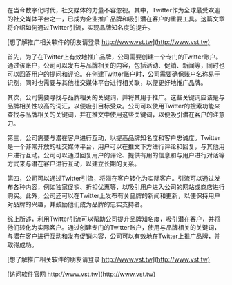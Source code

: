 在当今数字化时代，社交媒体的力量不容忽视。其中，Twitter作为全球最受欢迎的社交媒体平台之一，已成为企业推广品牌和吸引潜在客户的重要工具。这篇文章将介绍如何通过Twitter引流，实现品牌知名度的提升。

[想了解推广相关软件的朋友请登录 http://www.vst.tw](http://www.vst.tw)

首先，为了在Twitter上有效地推广品牌，公司需要创建一个专门的Twitter账户。通过该账户，公司可以发布与品牌相关的内容，包括活动、促销、新闻等，同时也可以回答用户的提问和评论。在创建Twitter账户时，公司需要确保账户名称易于识别，同时也需要与其他社交媒体平台进行相关联，以便更好地推广品牌。

其次，公司需要寻找与品牌相关的关键词，并将其用于推广。这些关键词应该是与品牌相关性较高的词汇，以便吸引目标受众。公司可以使用Twitter的搜索功能来查找与品牌相关的关键词，并在推文中使用这些关键词，以便吸引潜在客户的注意力。

第三，公司需要与潜在客户进行互动，以提高品牌知名度和客户忠诚度。Twitter是一个非常开放的社交媒体平台，用户可以在推文下方进行评论和回复，与其他用户进行互动。公司可以通过回复用户的评论、提供有用的信息和与用户进行对话等方式来与潜在客户进行互动，以建立长期的关系。

第四，公司可以通过Twitter引流，将潜在客户转化为实际客户。引流可以通过发布各种内容，例如独家促销、折扣优惠等，以吸引用户进入公司的网站或商店进行购买。此外，公司还可以在Twitter上发布有关品牌的新闻和更新，以便保持用户对品牌的兴趣，并鼓励他们成为品牌的忠实支持者。

综上所述，利用Twitter引流可以帮助公司提升品牌知名度，吸引潜在客户，并将他们转化为实际客户。通过创建专门的Twitter账户，使用与品牌相关的关键词，与潜在客户进行互动和发布促销内容，公司可以有效地在Twitter上推广品牌，并取得成功。

[想了解推广相关软件的朋友请登录 http://www.vst.tw](http://www.vst.tw)


[访问软件官网 http://www.vst.tw](http://www.vst.tw)
